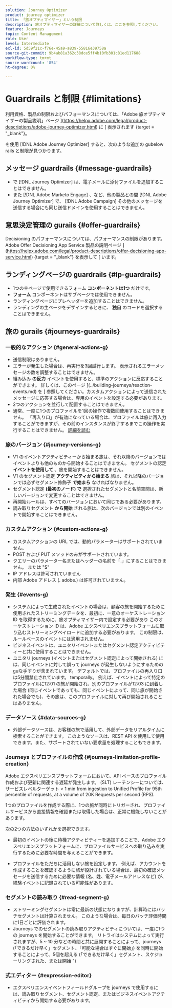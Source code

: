 ```yaml
---
solution: Journey Optimizer
product: journey optimizer
title: 「旅オプティマイザー」という制限
description: 旅オプティマイザーの詳細について詳しくは、ここを参照してください。
feature: Journeys
topic: Content Management
role: User
level: Intermediate
exl-id: 5d59f21c-f76e-45a9-a839-55816e39758a
source-git-commit: 9b4ab81a362c38dce5ff4b10fb301c81ed117688
workflow-type: tm+mt
source-wordcount: '854'
ht-degree: 0%

---
```


# Guardrails と制限 {#limitations}

利用資格、製品の制限およびパフォーマンスについては、「Adobe 旅オプティマイザーの製品説明」ページ ](https://helpx.adobe.com/legal/product-descriptions/adobe-journey-optimizer.html) に [ 表示されます {target = &quot;_blank&quot;}。

を使用 [!DNL Adobe Journey Optimizer] すると、次のような追加の gubelow rails と制限が見つかります。

## メッセージ guardrails {#message-guardrails}

* で [!DNL Journey Optimizer] は、電子メールに添付ファイルを追加することはできません。
* また [!DNL Adobe Marketo Engage] 、など、他の製品との間 [!DNL Adobe Journey Optimizer] で、 [!DNL Adobe Campaign] その他のメッセージを送信する場合にも同じ送信ドメインを使用することはできません。


## 意思決定管理の gurails {#offer-guardrails}

Decisioning のパフォーマンスについては、パフォーマンスの制限があります。 Adobe Offer Decisioning App Service 製品の説明ページ ](https://helpx.adobe.com/legal/product-descriptions/offer-decisioning-app-service.html) {target = &quot;_blank&quot;} を表示して [ います。


## ランディングページの guardrails {#lp-guardrails}

* 1つの主ページで使用できるフォーム **コンポーネントは1つ** だけです。
* **フォーム** コンポーネントはサブページでは使用できません。
* ランディングページにプレヘッダーを追加することはできません。
* ランディングの主ページをデザインするときに、 **独自** のコードを選択することはできません。

## 旅の gurails {#journeys-guardrails}

### 一般的なアクション {#general-actions-g}

* 送信制限はありません。
* エラーが発生した場合は、再実行を3回試行します。 表示されるエラーメッセージの数を調整することはできません。
* 組み込み **の反力** イベントを使用すると、標準のアクションに反応することができます。 詳しくは、このページ ](../building-journeys/reaction-events.md) を [ 参照してください。カスタムアクションによって送信されたメッセージに応答する場合は、専用のイベントを設定する必要があります。
* 2つのアクションを並行して配置することはできません。
* 通常、一度に1つのプロファイルを1回の操作で複数回使用することはできません。 「再入り口」が有効になっている場合は、プロファイルは旅に再入力することができますが、その前のインスタンスが終了するまでこの操作を実行することはできません。 [詳細を読む](../building-journeys/end-journey.md)

### 旅のバージョン {#journey-versions-g}

* V1 のイベントアクティビティーから始まる旅は、それ以降のバージョンではイベントよりも他のものから開始することはできません。 セグメントの認定 **イベントを使用して** 、旅を開始することはできません。
* V1 のセグメント認定 **アクティビティから始まる** 旅は、それ以降のバージョンでは必ずセグメント修飾子 **で始まら** なければなりません。
* セグメント認定 **(最初のノード) で** 選択されたセグメントと名前空間は、新しいバージョンで変更することはできません。
* 再開始ルールは、すべてのバージョンにおいて同じである必要があります。
* 読み取りセグメント **から開始** される旅は、次のバージョンでは別のイベントで開始することはできません。

### カスタムアクション {#custom-actions-g}

* カスタムアクションの URL では、動的パラメーターはサポートされていません。
* POST および PUT メソッドのみがサポートされています。
* クエリーのパラメーター名またはヘッダーの名前を「.」にすることはできません。 または &quot;$&quot;
* IP アドレスは許可されていません
* 内部 Adobe アドレス (. adobe.) は許可されていません。

### 発生 {#events-g}

* システムによって生成されたイベントの場合は、顧客の旅を開始するために使用されたストリーミングデータを、最初に、一意のオーケストレーション ID を取得するために、旅オプティマイザー内で設定する必要があり このオーケストレーション ID は、Adobe エクスペリエンスプラットフォームに取り込むストリーミングペイロードに追加する必要があります。 この制限は、ルールベースのイベントには適用されません。
* ビジネスイベントは、ユニタリイベントまたはセグメント認定アクティビティーと共に使用することはできません。
* ユニタリ journeys (イベントまたはセグメント認定によって開始される) には、同じイベントに対して誤って journeys が発生しないようにするための guな手すりが含まれています。 デフォルトでは、プロファイルの再入り口は5分間禁止されています。 temporally。 例えば、イベントによって特定のプロファイルに12:01 の旅が開始され、別のプロファイルが12:03 に到着した場合 (同じイベントであっても、同じイベントによって、同じ旅が開始された場合でも)、その旅は、このプロファイルに対して再び開始されることはありません。

### データソース {#data-sources-g}

* 外部データソースは、お客様の旅で活用して、外部データをリアルタイムに検索することができます。 このようなソースは、REST API を使用して使用できます。また、サポートされていない要求量を処理することもできます。

### Journeys とプロファイルの作成 {#journeys-limitation-profile-creation}

Adobe エクスペリエンスプラットフォームにおいて、API ベースのプロファイル作成および更新に関連する遅延が発生します。 (SLT) レーテンシーについては、サービスレベルターゲット &lt; 1 min from ingestion to Unified Profile for 95th percentile of requests, at a volume of 20K Requests per second (RPS).

1つのプロファイルを作成する際に、1つの旅が同時にトリガーされ、プロファイルサービスから直接情報を確認または取得した場合は、正常に機能しないことがあります。

次の2つの方法のいずれかを選択できます。

* 最初のイベントの後に待機アクティビティーを追加することで、Adobe エクスペリエンスプラットフォームに、プロファイルサービスへの取り込みを実行するために必要な時間を与えることができます。

* プロファイルをただちに活用しない旅を設定します。 例えば、アカウントを作成することを確認するように旅が設計されている場合は、最初の確認メッセージを送信するために必要な情報 (名、姓、電子メールアドレスなど) が、経験イベントに記録されている可能性があります。

### セグメントの読み取り {#read-segment-g}

* ストリーミングセグメントは常に最新の状態になりますが、計算時にはバッチセグメントは計算されません。 このような場合は、毎日のバッチ評価時間に1日ごとに評価されます。
* Journeys でのセグメントの読み取りアクティビティについては、一度に1つの journeys を開始することができます。 リトライはシステムによって実行されますが、5 ~ 10 分などの時間と共に展開することによって、journeys (「できるだけ早く」セグメント、「可能な場合はすぐに開始」) を同時に開始することによって、5個を超える (「できるだけ早く」セグメント、スケジューリングされた、または開始 &quot;)

### 式エディター {#expression-editor}

* エクスペリエンスイベントフィールドグループを journeys で使用するには、読み取りセグメント、セグメント認定、またはビジネスイベントアクティビティから開始する必要があります。

